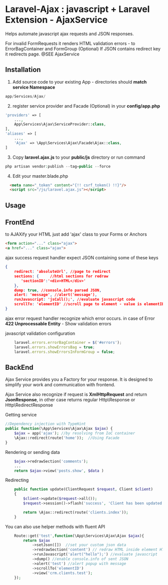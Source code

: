 # Laravel-Ajax : javascript + Laravel Extension - AjaxService

Helps automate javascript ajax requests and JSON responses.

For invalid FormRequests it renders HTML validation errors - to ErrorBagContainer and FormGroup (Optional)
If JSON contains redirect key it redirects page. @SEE AjaxService


Installation
------------

1) Add source code to your existing App - directories should **match service Namespace**
~~~~~ php
app/Services/Ajax/
~~~~~

2) register service provider and Facade (Optional) in your **config/app.php**
~~~~~ php
'providers' => [
	...,
	App\Services\Ajax\ServiceProvider::class,
],
'aliases' => [
	...,
	'Ajax' => \App\Services\Ajax\Facade\Ajax::class,
]
~~~~~


3) Copy **laravel.ajax.js** to your **public/js** directory or run command
~~~~~ php
php artisan vendor:publish --tag=public --force
~~~~~

4) Edit your master.blade.php
~~~~~ html
  <meta name="_token" content="{!! csrf_token() !!}"/>
  <script src="/js/laravel.ajax.js"></script>
~~~~~

Usage
---------------------

## FrontEnd

to AJAXify your HTML just add 'ajax' class to your Forms or Anchors
~~~~~ html
<form action="..." class="ajax">
<a href="..." class="ajax">
~~~~~

ajax success request handler expect JSON containing some of these keys
~~~~~ json
{
	redirect: 'absoluteUrl', //page to redirect
	sections: {     //html sections for redraw
	   'sectionID':'<div>HTML</div>'
	},
	dump: true, //console.info parsed JSON,
	alert: 'message', //alert('message'),
	runJavascript: 'jsCall();', //evaluate javascript code
	scrollTo: 'elementID' //scroll page to element - value is elementID
}
~~~~~

ajax error request handler recognize which error occurs.
in case of Error **422 Unprocessable Entity** - Show validation errors

javascript validation configuration
~~~~~ javascript
    laravel.errors.errorBagContainer = $('#errors');
    laravel.errors.showErrorsBag = true;
    laravel.errors.showErrorsInFormGroup = false;
~~~~~

## BackEnd

Ajax Service provides you a Factory for your response. It is designed to simplify your work and communication with frontend.

Ajax Service also recognize if request is **XmlHttpRequest** and return **JsonResponse**, in other case returns regular Http\Response or Http\RedirectResponse

Getting service
~~~~~ php
//Dependency injection with TypeHint
public function(\App\Services\Ajax\Ajax $ajax) {
	$ajax = app('ajax'); //by resolving from IoC container
	\Ajax::redirect(route('home'));  //Using Facade
}
~~~~~

Rendering or sending data
~~~~~ php
	$ajax->redrawSection('comments');
	...
	return $ajax->view('posts.show', $data )
~~~~~

Redirecting
~~~~~ php
    public function update(ClientRequest $request, Client $client)
    {
        $client->update($request->all());
        $request->session()->flash('success', 'Client has been updated.');

	    return \Ajax::redirect(route('clients.index'));
    }
~~~~~

You can also use helper methods with fluent API
~~~~~ php
	Route::get('test',function(\App\Services\Ajax\Ajax $ajax){
		return $ajax
			->setJson([])  //set your custom json data
			->redrawSection('content') // redraw HTML inside element HTML with id="content"
			->runJavascript('alert("hello");') //evaluate javascript
			->dump() //enable console.info of sent JSON
			->alert('test') //alert popup with message
			->scrollTo('elementID')
			->view('crm.clients.test');
	});
~~~~~


